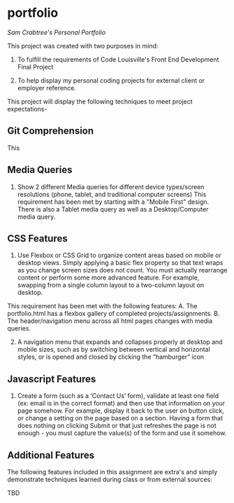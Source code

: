 # portfolio

*Sam Crabtree's Personal Portfolio*

This project was created with two purposes in mind: 

1. To fulfill the requirements of Code Louisville's Front End Development Final Project

2. To help display my personal coding projects for external client or employer reference. 


This project will display the following techniques to meet project expectations-

## Git Comprehension
This 

## Media Queries

1. Show 2 different Media queries for different device types/screen resolutions (phone, tablet, and traditional computer screens) 
    This requirement has been met by starting with a "Mobile First" design. There is also a Tablet media query as well as a Desktop/Computer media query. 

## CSS Features

1. Use Flexbox or CSS Grid to organize content areas based on mobile or desktop views. Simply applying a basic flex property so that text wraps as you change screen sizes does not count. You must actually rearrange content or perform some more advanced feature. For example, swapping from a single column layout to a two-column layout on desktop.
 
  This requirement has been met with the following features:
       A. The portfolio.html has a flexbox gallery of completed projects/assignments.
       B. The header/navigation menu across all html pages changes with media queries.  

2. A navigation menu that expands and collapses properly at desktop and mobile sizes, such as by switching between vertical and horizontal styles, or is opened and closed by clicking the “hamburger” icon

## Javascript Features

1. Create a form (such as a ‘Contact Us’ form), validate at least one field (ex: email is in the correct format) and then use that information on your page somehow. For example, display it back to the user on button click, or change a setting on the page based on a section. Having a form that does nothing on clicking Submit or that just refreshes the page is not enough - you must capture the value(s) of the form and use it somehow.



## Additional Features 

The following features included in this assignment are extra's and simply demonstrate techniques learned during class or from external sources:

TBD


